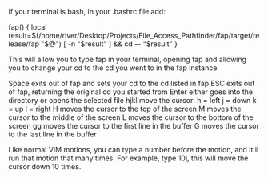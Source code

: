 If your terminal is bash, in your .bashrc file add:

fap() {
    local result=$(/home/river/Desktop/Projects/File_Access_Pathfinder/fap/target/release/fap "$@")
    [ -n "$result" ] && cd -- "$result"
}

This will allow you to type fap in your terminal, opening fap and allowing you to change your cd to the cd you went to in the fap instance.

Space exits out of fap and sets your cd to the cd listed in fap
ESC exits out of fap, returning the original cd you started from
Enter either goes into the directory or opens the selected file
hjkl move the cursor:
  h = left
  j = down
  k = up
  l = right
H moves the cursor to the top of the screen
M moves the cursor to the middle of the screen
L moves the cursor to the bottom of the screen
gg moves the cursor to the first line in the buffer
G moves the cursor to the last line in the buffer

Like normal VIM motions, you can type a number before the motion, and it'll run that motion that many times.
For example, type 10j, this will move the cursor down 10 times.
